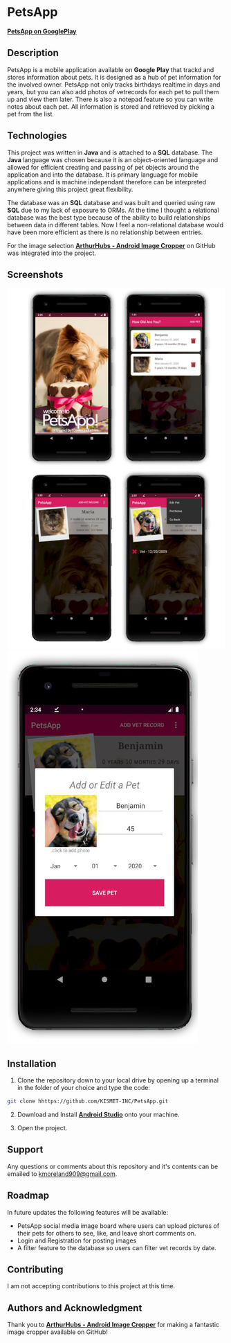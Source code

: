 # PetsApp
**[PetsApp on GooglePlay](https://play.google.com/store/apps/details?id=com.kismet.petsapp)**

## Description
PetsApp is a mobile application available on **Google Play** that trackd and stores information about pets. It is designed as a hub of pet information for the involved owner. PetsApp not only tracks birthdays realtime in days and years, but you can also add photos of vetrecords for each pet to pull them up and view them later. There is also a notepad feature so you can write notes about each pet. All information is stored and retrieved by picking a pet from the list.

## Technologies
This project was written in **Java** and is attached to a **SQL** database. The  **Java** language was chosen because it is an object-oriented language and allowed for efficient creating and passing of pet objects around the application and into the database.  It is primary language for mobile applications and is machine independant therefore can be interpreted anywhere giving this project great flexibility.

The database was an **SQL** database and was built and queried using raw **SQL** due to my lack of exposure to ORMs. At the time I thought a relational database was the best type because of the ability to build relationships between data in different tables. Now I feel a non-relational database would have been more efficient as there is no relationship between entries.

For the image selection **[ArthurHubs - Android Image Cropper](https://github.com/ArthurHub/Android-Image-Cropper)** on GitHub was integrated into the project.

## Screenshots
![alt text](petsapp_readme/petsapp1.png)
![alt text](petsapp_readme/petsapp2.png)
![alt text](petsapp_readme/petsapp5.png)


## Installation

1. Clone the repository down to your local drive by opening up a terminal in the folder of your choice and type the code: 
```bash
git clone hhttps://github.com/KISMET-INC/PetsApp.git
```

2. Download and Install **[Android Studio](https://developer.android.com/studio)** onto your machine.

3. Open the project.


## Support
Any questions or comments about this repository and it's contents can be emailed to kmoreland909@gmail.com.

## Roadmap
In future updates the following features will be available:
- PetsApp social media image board where users can upload pictures of their pets for others to see, like, and leave short comments on.
- Login and Registration for posting images
- A filter feature to the database so users can filter vet records by date.

## Contributing
I am not accepting contributions to this project at this time.

## Authors and Acknowledgment
Thank you to **[ArthurHubs - Android Image Cropper](https://github.com/ArthurHub/Android-Image-Cropper)** for making a fantastic image cropper available on GitHub!